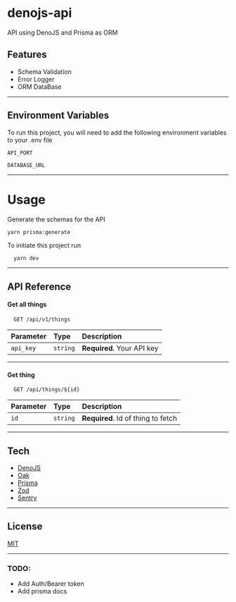 # denojs-api

API using DenoJS and Prisma as ORM
## Features

- Schema Validation
- Error Logger
- ORM DataBase

---
## Environment Variables

To run this project, you will need to add the following environment variables to your .env file

`API_PORT`

`DATABASE_URL`

---

# Usage

Generate the schemas for the API

```
yarn prisma:generate
```

To initiate this project run

```bash
  yarn dev
```

---


## API Reference

#### Get all things

```http
  GET /api/v1/things
```

| Parameter | Type     | Description                |
| :-------- | :------- | :------------------------- |
| `api_key` | `string` | **Required**. Your API key |

---
#### Get thing

```http
  GET /api/things/${id}
```

| Parameter | Type     | Description                       |
| :-------- | :------- | :-------------------------------- |
| `id`      | `string` | **Required**. Id of thing to fetch |

---

## Tech

 - [DenoJS](https://deno.land/)
 - [Oak](https://deno.land/x/oak@v11.1.0)
 - [Prisma](https://www.prisma.io/docs)
 - [Zod](https://zod.dev/)
 - [Sentry](https://docs.sentry.io/platforms/node/)

---
## License

[MIT](https://choosealicense.com/licenses/mit/)

---

### TODO:
- Add Auth/Bearer token
- Add prisma docs